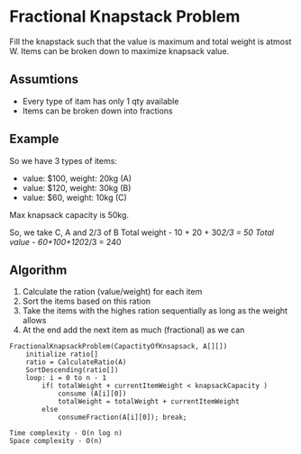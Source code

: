 # Fractional Knapstack Problem

Fill the knapstack such that the value is maximum and total weight is atmost W. Items can be broken down to maximize knapsack value.

## Assumtions
- Every type of itam has only 1 qty available
- Items can be broken down into fractions

## Example

So we have 3 types of items:
- value: $100, weight: 20kg (A)
- value: $120, weight: 30kg (B)
- value: $60, weight: 10kg (C)

Max knapsack capacity is 50kg.

So, we take C, A and 2/3 of B
Total weight - 10 + 20 + 30*2/3 = 50
Total value - 60+100+120*2/3 = 240

## Algorithm

1. Calculate the ration (value/weight) for each item
2. Sort the items based on this ration
3. Take the items with the highes ration sequentially as long as the weight allows
4. At the end add the next item as much (fractional) as we can

```
FractionalKnapsackProblem(CapactityOfKnsapsack, A[][])
    initialize ratio[]
    ratio = CalculateRatio(A)
    SortDescending(ratio[])
    loop: i = 0 to n - 1
        if( totalWeight + currentItemWeight < knapsackCapacity )
            consume (A[i][0])
            totalWeight = totalWeight + currentItemWeight
        else
            consumeFraction(A[i][0]); break;

Time complexity - O(n log n)
Space complexity - O(n)
```
